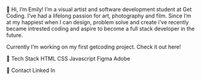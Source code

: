 👋 Hi, I’m Emily!
I’m a visual artist and software development student at Get Coding. I’ve had a lifelong passion for art, photography and film. 
Since I’m at my happiest when I can design, problem solve and create i've recently became intrested coding and aspire to 
become a full stack developer in the future. 

Currently I’m working on my first getcoding project. Check it out here!

🚀 Tech Stack
HTML
CSS
Javascript
Figma 
Adobe 

🔗 Contact 
Linked In 



